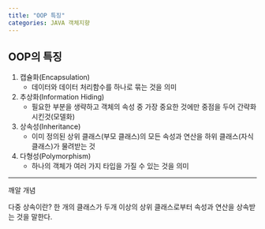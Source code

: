 ```yaml
---
title: "OOP 특징"
categories: JAVA 객체지향
---
```




## OOP의 특징

1. 캡슐화(Encapsulation)
	- 데이터와 데이터 처리함수를 하나로 묶는 것을 의미
2. 추상화(Information Hiding)
	- 필요한 부분을 생략하고 객체의 속성 중 가장 중요한 것에만 중점을 두어 간략화 시킨것(모델화)
3. 상속성(Inheritance)
	- 이미 정의된 상위 클래스(부모 클래스)의 모든 속성과 연산을 하위 클래스(자식 클래스)가 물려받는 것
4. 다형성(Polymorphism)
	- 하나의 객체가 여러 가지 타입을 가질 수 있는 것을 의미

---
깨알 개념 

다중 상속이란? 
	한 개의 클래스가 두개 이상의 상위 클래스로부터 속성과 연산을 상속받는 것을 말한다.

